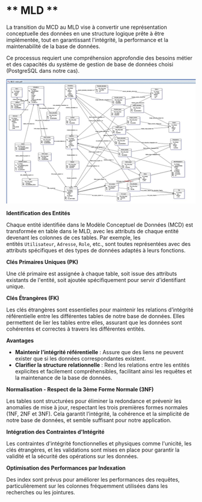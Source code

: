 # ** MLD **

La transition du MCD au MLD vise à convertir une représentation conceptuelle des données en une structure logique prête à être implémentée, tout en garantissant l'intégrité, la performance et la maintenabilité de la base de données.

Ce processus requiert une compréhension approfondie des besoins métier et des capacités du système de gestion de base de données choisi (PostgreSQL dans notre cas).

![Getting Started](/Assets/mld.png)

**Identification des Entités**

Chaque entité identifiée dans le Modèle Conceptuel de Données (MCD) est transformée en table dans le MLD, avec les attributs de chaque entité devenant les colonnes de ces tables. Par exemple, les entités `Utilisateur`, `Adresse`, `Role`, etc., sont toutes représentées avec des attributs spécifiques et des types de données adaptés à leurs fonctions.

**Clés Primaires Uniques (PK)**

Une clé primaire est assignée à chaque table, soit issue des attributs existants de l'entité, soit ajoutée spécifiquement pour servir d'identifiant unique.

**Clés Étrangères (FK)**

Les clés étrangères sont essentielles pour maintenir les relations d’intégrité référentielle entre les différentes tables de notre base de données. Elles permettent de lier les tables entre elles, assurant que les données sont cohérentes et correctes à travers les différentes entités.

**Avantages**

- **Maintenir l’intégrité référentielle** : Assure que des liens ne peuvent exister que si les données correspondantes existent.
- **Clarifier la structure relationnelle** : Rend les relations entre les entités explicites et facilement compréhensibles, facilitant ainsi les requêtes et la maintenance de la base de données.

**Normalisation - Respect de la 3ème Forme Normale (3NF)**

Les tables sont structurées pour éliminer la redondance et prévenir les anomalies de mise à jour, respectant les trois premières formes normales (1NF, 2NF et 3NF). Cela garantit l’intégrité, la cohérence et la simplicité de notre base de données, et semble suffisant pour notre application.

**Intégration des Contraintes d'Intégrité**

Les contraintes d'intégrité fonctionnelles et physiques comme l'unicité, les clés étrangères, et les validations sont mises en place pour garantir la validité et la sécurité des opérations sur les données.

**Optimisation des Performances par Indexation**

Des index sont prévus pour améliorer les performances des requêtes, particulièrement sur les colonnes fréquemment utilisées dans les recherches ou les jointures.